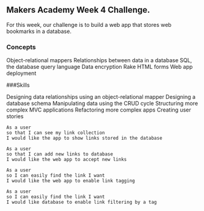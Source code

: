 ## Makers Academy Week 4 Challenge.

For this week, our challenge is to build a web app that stores web bookmarks in a database.

### Concepts

Object-relational mappers
Relationships between data in a database
SQL, the database query language
Data encryption
Rake
HTML forms
Web app deployment

###Skills

Designing data relationships using an object-relational mapper
Designing a database schema
Manipulating data using the CRUD cycle
Structuring more complex MVC applications
Refactoring more complex apps
Creating user stories

```
As a user  
so that I can see my link collection  
I would like the app to show links stored in the database  
```

```
As a user  
so that I can add new links to database  
I would like the web app to accept new links  
```

```
As a user  
so I can easily find the link I want  
I would like the web app to enable link tagging
```

```
As a user
so I can easily find the link I want
I would like database to enable link filtering by a tag
```
